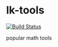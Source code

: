 # lk-tools 

[![Build Status](https://travis-ci.org/likai757/lk-tools.svg?branch=master)](https://travis-ci.org/likai757/lk-tools)

popular math tools

